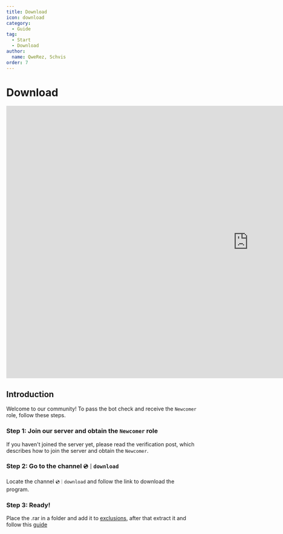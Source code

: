 ```yaml
---
title: Download
icon: download
category:
  - Guide
tag:
  - Start
  - Download
author:
  name: QweRez, Schvis
order: 7
---
```


# Download

<div class="iframe-container"><iframe width="1280" height="720" src="https://www.youtube.com/embed/Mxspp5FsVEE" title="How to download Korepi" frameborder="0" allow="accelerometer; autoplay; clipboard-write; encrypted-media; gyroscope; picture-in-picture; web-share" referrerpolicy="strict-origin-when-cross-origin" allowfullscreen></iframe></div>

## Introduction

Welcome to our community! To pass the bot check and receive the `Newcomer` role, follow these steps.

### Step 1: Join our server and obtain the `Newcomer` role

If you haven't joined the server yet, please read the verification post, which describes how to join the server and obtain the `Newcomer`.

### Step 2: Go to the channel `💿｜download`

Locate the channel `💿｜download` and follow the link to download the program.

### Step 3: Ready!

Place the .rar in a folder and add it to [exclusions](../guide/virus.md), after that extract it and follow this [guide](../guide/getkey.md)

